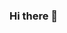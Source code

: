 ### Hi there 👋

<!--
**shaima96/shaima96** is a ✨ _special_ ✨ repository because its `README.md` (this file) appears on your GitHub profile.

Passion problem solving with knowledge and proficiency
in a lot of languages,working individual with strong ability
to communicate and work in a the team effectively to
develop innovative solutions

- 🔭 I’m currently working on ...
- 🌱 I’m currently learning ...
- 👯 I’m looking to collaborate on ...
- 🤔 I’m looking for help with ...
- 💬 Ask me about ...
- 📫 How to reach me: ...
- 😄 Pronouns: ...
- ⚡ Fun fact: ...
-->
